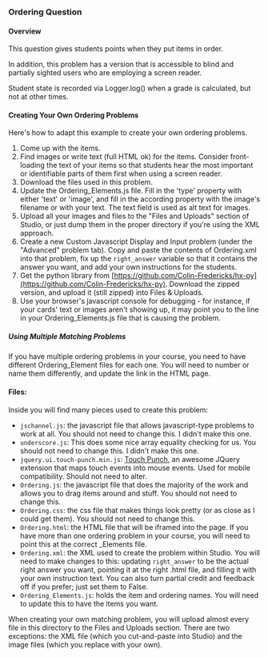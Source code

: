 ### Ordering Question ###

#### Overview ####
This question gives students points when they put items in order.

In addition, this problem has a version that is accessible to blind and partially sighted users who are employing a screen reader.

Student state is recorded via Logger.log() when a grade is calculated, but not at other times.

#### Creating Your Own Ordering Problems ####

Here's how to adapt this example to create your own ordering problems.

1. Come up with the items.
2. Find images or write text (full HTML ok) for the items. Consider front-loading the text of your items so that students hear the most important or identifiable parts of them first when using a screen reader.
3. Download the files used in this problem.
4. Update the Ordering\_Elements.js file. Fill in the 'type' property with either 'text' or 'image', and fill in the according property with the image's filename or with your text. The text field is used as alt text for images.
5. Upload all your images and files to the "Files and Uploads" section of Studio, or just dump them in the proper directory if you're using the XML approach.
6. Create a new Custom Javascript Display and Input problem (under the "Advanced" problem tab). Copy and paste the contents of Ordering.xml into that problem, fix up the `right_answer` variable so that it contains the answer you want, and add your own instructions for the students.
7. Get the python library from  [https://github.com/Colin-Fredericks/hx-py](https://github.com/Colin-Fredericks/hx-py). Download the zipped version, and upload it (still zipped) into Files & Uploads.
8. Use your browser's javascript console for debugging - for instance, if your cards' text or images aren't showing up, it may point you to the line in your Ordering\_Elements.js file that is causing the problem.

##### Using Multiple Matching Problems #####

If you have multiple ordering problems in your course, you need to have different Ordering\_Element files for each one. You will need to number or name them differently, and update the link in the HTML page.

#### Files: ####

Inside you will find many pieces used to create this problem:

- `jschannel.js`: the javascript file that allows javascript-type problems to work at all. You should not need to change this. I didn't make this one.
- `underscore.js`: This does some nice array equality checking for us. You should not need to change this. I didn't make this one.
- `jquery.ui.touch-punch.min.js`: [Touch Punch](https://github.com/furf/jquery-ui-touch-punch), an awesome JQuery extension that maps touch events into mouse events. Used for mobile compatibility. Should not need to alter.
- `Ordering.js`: the javascript file that does the majority of the work and allows you to drag items around and stuff. You should not need to change this.
- `Ordering.css`: the css file that makes things look pretty (or as close as I could get them). You should not need to change this.
- `Ordering.html`: the HTML file that will be iframed into the page. If you have more than one ordering problem in your course, you will need to point this at the correct \_Elements file.
- `Ordering.xml`: the XML used to create the problem within Studio. You will need to make changes to this: updating `right_answer` to be the actual right answer you want, pointing it at the right .html file, and filling it with your own instruction text. You can also turn partial credit and feedback off if you prefer; just set them to False.
- `Ordering_Elements.js`: holds the item and ordering names. You will need to update this to have the items you want.

When creating your own matching problem, you will upload almost every file in this directory to the Files and Uploads section. There are two exceptions: the XML file (which you cut-and-paste into Studio) and the image files (which you replace with your own).

